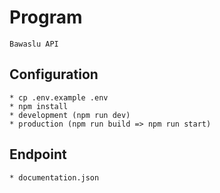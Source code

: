 # Program

    Bawaslu API

## Configuration

    * cp .env.example .env
    * npm install
    * development (npm run dev)
    * production (npm run build => npm run start)

## Endpoint

    * documentation.json
